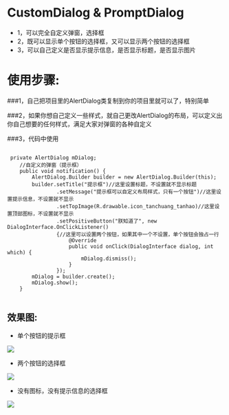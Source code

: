# CustomDialog & PromptDialog

* 1，可以完全自定义弹窗，选择框
* 2，既可以显示单个按钮的选择框，又可以显示两个按钮的选择框
* 3，可以自己定义是否显示提示信息，是否显示标题，是否显示图片 

# 使用步骤:
###1，自己把项目里的AlertDialog类复制到你的项目里就可以了，特别简单

###2，如果你想自己定义一些样式，就自己更改AlertDialog的布局，可以定义出你自己想要的任何样式，满足大家对弹窗的各种自定义

###3，代码中使用
<pre><code>
 private AlertDialog mDialog;
    //自定义的弹窗（提示框）
    public void notification() {
        AlertDialog.Builder builder = new AlertDialog.Builder(this);
        builder.setTitle("提示框")//这里设置标题，不设置就不显示标题
                .setMessage("提示框可以自定义布局样式，只有一个按钮")//这里设置提示信息，不设置就不显示
                .setTopImage(R.drawable.icon_tanchuang_tanhao)//这里设置顶部图标，不设置就不显示
                .setPositiveButton("朕知道了", new DialogInterface.OnClickListener() 
                {//这里可以设置两个按钮，如果其中一个不设置，单个按钮会独占一行
                    @Override
                    public void onClick(DialogInterface dialog, int which) {
                        mDialog.dismiss();
                    }
                });
        mDialog = builder.create();
        mDialog.show();
    }

</code></pre>


## 效果图:
* 单个按钮的提示框

![](https://github.com/qiushi123/CustomDialog/blob/master/images/3.png?raw=true)

* 两个按钮的选择框

![](https://github.com/qiushi123/CustomDialog/blob/master/images/2.png?raw=true)

* 没有图标，没有提示信息的选择框

![](https://github.com/qiushi123/CustomDialog/blob/master/images/1.png?raw=true)

